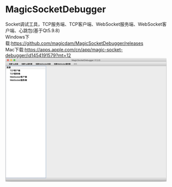# MagicSocketDebugger
Socket调试工具，TCP服务端、TCP客户端、WebSocket服务端、WebSocket客户端、心跳包(基于Qt5.9.8)  
Windows下载:https://github.com/magicdam/MagicSocketDebugger/releases  
Mac下载:https://apps.apple.com/cn/app/magic-socket-debugger/id1454191579?mt=12  
![预览](/resource/preview.jpg)
